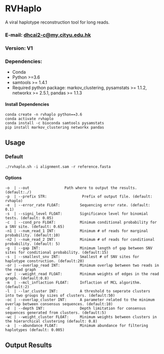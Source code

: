 # RVHaplo
A viral haplotype reconstruction tool for long reads.



### E-mail: dhcai2-c@my.cityu.edu.hk
### Version: V1

### Dependencies:
* Conda
* Python >=3.6
* samtools >= 1.4.1
* Required python package: markov_clustering, pysamstats >= 1.1.2, networkx >= 2.5.1, pandas >= 1.1.3

#### Install Dependencies
`conda create -n rvhaplo python==3.6`<BR/>
`conda activate rvhaplo`<BR/>
`conda install -c bioconda samtools pysamstats`<BR/>
`pip install markov_clustering networkx pandas`<BR/>
####


## Usage

### Default
`./rvhaplo.sh -i alignment.sam -r reference.fasta`<BR/>

#### Options
`-o  | --out                Path where to output the results. (default:./)`<BR/>
`-p  | --prefix STR:                Prefix of output file. (default: rvhaplo)`<BR/>
`-e  | --error_rate FLOAT:         Sequencing error rate. (default: 0.1)`<BR/>
`-s  | --signi_level FLOAT:        Significance level for binomial tests. (default: 0.05)`<BR/>
`-c  | --cond_pro FLOAT:           Minimum conditional probability for a SNV site. (default: 0.65)`<BR/>
`-n1 | --num_read_1 INT:           Minimum # of reads for marginal probability. (default:10)`<BR/>
`-n2 | --num_read_2 INT:           Minimum # of reads for conditional probability. (default: 5)`<BR/>
`-g  | --gap INT:                  Minimum length of gap between SNV sites for conditional probability. (default:15)`<BR/>
`-s  | --smallest_snv INT:         Smallest # of SNV sites for haplotype construction. (default:20)`<BR/>
`-or | --overlap_read INT:         Minimum overlap between two reads in the read graph`<BR/>
`-wr | --weight_read FLOAT:        Minimum weights of edges in the read graph. (default:0.8)`<BR/>
`-m  | --mcl_inflaction FLOAT:     Inflaction of MCL algorithm. (default:2)`<BR/>
`-l  | --lar_cluster INT:          A threshold to seperate clusters into two groups by sizes of clusters. (default:50)`<BR/>
`-oc | --overlap_cluster INT:      A parameter related to the minimum overlap between consensus sequences. (default:10) `<BR/>
`-d  | --depth INT:                Depth limitation for consensus sequences generated from clusters. (default:5) `<BR/>
`-wc | --weight_cluster FLOAT:     Minimum weights between clusters in the hierarchical clustering (default: 0.8)`<BR/>
`-a  | --abundance FLOAT:          Minimum abundance for filtering haplotypes (default: 0.005)`<BR/>
####

## Output Results
